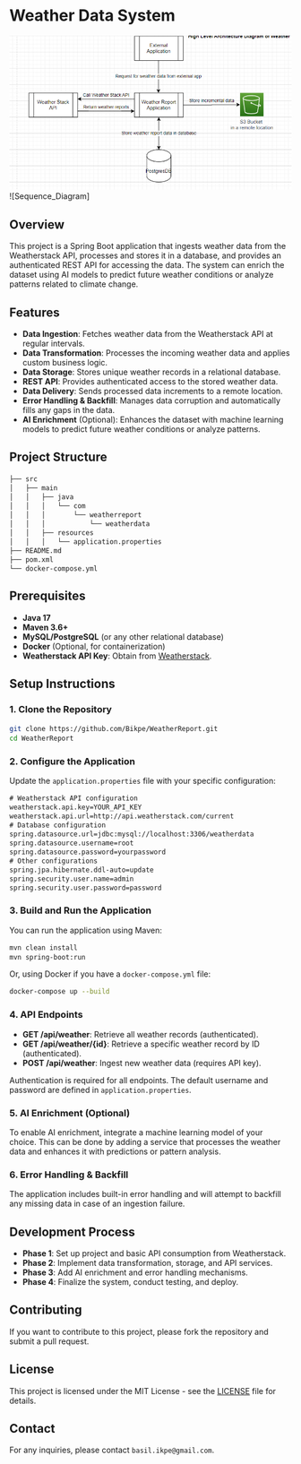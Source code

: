 # Weather Data System

![Architectural_Diagram](img.png)
![Sequence_Diagram]

## Overview

This project is a Spring Boot application that ingests weather data from the Weatherstack API, processes and stores it
in a database, and provides an authenticated REST API for accessing the data. The system can enrich the dataset using AI
models to predict future weather conditions or analyze patterns related to climate change.

## Features

- **Data Ingestion**: Fetches weather data from the Weatherstack API at regular intervals.
- **Data Transformation**: Processes the incoming weather data and applies custom business logic.
- **Data Storage**: Stores unique weather records in a relational database.
- **REST API**: Provides authenticated access to the stored weather data.
- **Data Delivery**: Sends processed data increments to a remote location.
- **Error Handling & Backfill**: Manages data corruption and automatically fills any gaps in the data.
- **AI Enrichment** (Optional): Enhances the dataset with machine learning models to predict future weather conditions
  or analyze patterns.

## Project Structure

```
├── src
│   ├── main
│   │   ├── java
│   │   │   └── com
│   │   │       └── weatherreport
│   │   │           └── weatherdata
│   │   ├── resources
│   │   │   └── application.properties
├── README.md
├── pom.xml
└── docker-compose.yml
```

## Prerequisites

- **Java 17**
- **Maven 3.6+**
- **MySQL/PostgreSQL** (or any other relational database)
- **Docker** (Optional, for containerization)
- **Weatherstack API Key**: Obtain from [Weatherstack](https://weatherstack.com/).

## Setup Instructions

### 1. Clone the Repository

```bash
git clone https://github.com/Bikpe/WeatherReport.git
cd WeatherReport
```

### 2. Configure the Application

Update the `application.properties` file with your specific configuration:

```properties
# Weatherstack API configuration
weatherstack.api.key=YOUR_API_KEY
weatherstack.api.url=http://api.weatherstack.com/current
# Database configuration
spring.datasource.url=jdbc:mysql://localhost:3306/weatherdata
spring.datasource.username=root
spring.datasource.password=yourpassword
# Other configurations
spring.jpa.hibernate.ddl-auto=update
spring.security.user.name=admin
spring.security.user.password=password
```

### 3. Build and Run the Application

You can run the application using Maven:

```bash
mvn clean install
mvn spring-boot:run
```

Or, using Docker if you have a `docker-compose.yml` file:

```bash
docker-compose up --build
```

### 4. API Endpoints

- **GET /api/weather**: Retrieve all weather records (authenticated).
- **GET /api/weather/{id}**: Retrieve a specific weather record by ID (authenticated).
- **POST /api/weather**: Ingest new weather data (requires API key).

Authentication is required for all endpoints. The default username and password are defined in `application.properties`.

### 5. AI Enrichment (Optional)

To enable AI enrichment, integrate a machine learning model of your choice. This can be done by adding a service that
processes the weather data and enhances it with predictions or pattern analysis.

### 6. Error Handling & Backfill

The application includes built-in error handling and will attempt to backfill any missing data in case of an ingestion
failure.

## Development Process

- **Phase 1**: Set up project and basic API consumption from Weatherstack.
- **Phase 2**: Implement data transformation, storage, and API services.
- **Phase 3**: Add AI enrichment and error handling mechanisms.
- **Phase 4**: Finalize the system, conduct testing, and deploy.

## Contributing

If you want to contribute to this project, please fork the repository and submit a pull request.

## License

This project is licensed under the MIT License - see the [LICENSE](LICENSE) file for details.

## Contact

For any inquiries, please contact `basil.ikpe@gmail.com`.
